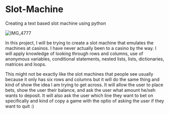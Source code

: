 # Slot-Machine
Creating a text based slot machine using python


![IMG_4777](https://github.com/larnelle15/Slot-Machine/assets/139686202/adb2ca31-fe22-4ae0-a7e4-2ea8b0ab27c4)

In this project, I will be trying to create a slot machine that emulates the machines at casinos. I have never actually been to a casino by the way. I will apply knowledge of looking through rows and columns, use of anonymous variables, conditional statements, nested lists, lists, dictionaries, matrices and loops.

This might not be exactly like the slot machines that people see usually because it only has six rows and columns but it will do the same thing and kind of show the idea I am trying to get across. It will allow the user to place bets, show the user their balance, and ask the user what amount he/seh wants to deposit. It will also ask the user which line they want to bet on specifically and kind of copy a game with the optio of asking the user if they want to quit :)
